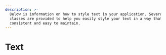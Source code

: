 ```yaml
---
description: >-
  Below is information on how to style text in your application. Several utility
  classes are provided to help you easily style your text in a way that is
  consistent and easy to maintain.
---
```


# Text

